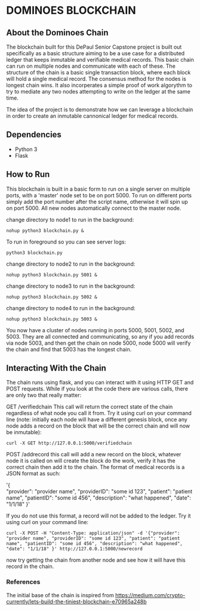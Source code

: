 # DOMINOES BLOCKCHAIN

## About the Dominoes Chain

The blockchain built for this DePaul Senior Capstone project is built out specifically as a basic structure aiming to be a use case for a distributed ledger that keeps inmutable and verifiable medical records. This basic chain can run on multiple nodes and communicate with each of these. The structure of the chain is a basic single transaction block, where each block will hold a single medical record. The consensus method for the nodes is longest chain wins. It also incorperates a simple proof of work algorythm to try to mediate any two nodes attempting to write on the ledger at the same time.

The idea of the project is to demonstrate how we can leverage a blockchain in order to create an inmutable cannonical ledger for medical records.

## Dependencies
- Python 3
- Flask

## How to Run

This blockchain is built in a basic form to run on a single server on multiple ports, with a 'master' node set to be on port 5000. To run on different ports simply add the port number after the script name, otherwise it will spin up on port 5000. All new nodes automatically connect to the master node.

change directory to node1
to run in the background:
```
nohup python3 blockchain.py &
```
To run in foreground so you can see server logs:
```
python3 blockchain.py 
```
change directory to node2
to run in the background:
```
nohup python3 blockchain.py 5001 &
```
change directory to node3
to run in the background:
```
nohup python3 blockchain.py 5002 &
```
change directory to node4
to run in the background:
```
nohup python3 blockchain.py 5003 &
```

You now have a cluster of nodes running in ports 5000, 5001, 5002, and 5003. They are all connected and communicating, so any if you add records via node 5003, and then get the chain on node 5000, node 5000 will verify the chain and find that 5003 has the longest chain.

## Interacting With the Chain

The chain runs using flask, and you can interact with it using HTTP GET and POST requests. While if you look at the code there are various calls, there are only two that really matter:

GET
/verifiedchain
This call will return the correct state of the chain regardless of what node you call it from. Try it using curl on your command line (note: initially each node will have a different genesis block, once any node adds a record on the block that will be the correct chain and will now be inmutable):
```
curl -X GET http://127.0.0.1:5000/verifiedchain
```

POST
/addrecord
this call will add a new record on the block, whatever node it is called on will create the block do the work, verify it has the correct chain then add it to the chain. 
The format of medical records is a JSON format as such:

'{	
	"provider": "provider name",
	"providerID": "some id 123",
	"patient": "patient name",
	"patientID": "some id 456",
	"description": "what happened",
	"date": "1/1/18"
	}'
  
If you do not use this format, a record will not be added to the ledger. Try it using curl on your command line:
```
curl -X POST -H "Content-Type: application/json" -d '{"provider": "provider name", "providerID": "some id 123", "patient": "patient name", "patientID": "some id 456", "description": "what happened", "date": "1/1/18"	}' http://127.0.0.1:5000/newrecord
```

now try getting the chain from another node and see how it will have this record in the chain.

### References

The initial base of the chain is inspired from https://medium.com/crypto-currently/lets-build-the-tiniest-blockchain-e70965a248b
